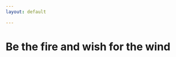 ```yaml
---
layout: default

---
```


<div id="home" class="container">
  <h1>Be the fire and wish for the wind</h1>

</div>
